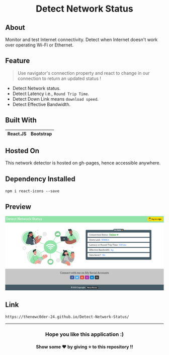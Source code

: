 <h1 align='center'>Detect Network Status</h1>

## About 
Monitor and test Internet connectivity. Detect when Internet doesn't work over operating Wi-Fi or Ethernet.

## Feature
> Use navigator's connection property and react to change in our connection to return an updated status !

* Detect Network status.
* Detect Latency i.e., `Round Trip Time`.
* Detect Down Link means `download speed`.
* Detect Effective Bandwidth.

## Built With
|React.JS|Bootstrap|
|---|---|

## Hosted On
This network detector is hosted on gh-pages, hence accessible anywhere.

## Dependency Installed
```
npm i react-icons --save
```

## Preview
![preview](https://github.com/TheNewC0der-24/Detect-Network-Status/blob/master/Preview/Preview.png)

## Link
```
https://thenewc0der-24.github.io/Detect-Network-Status/
```

--- 
<h3 align='center'>Hope you like this application :)</h3>
<h4 align='center'>Show some ❤️ by giving ⭐ to this repository !!</h4>

